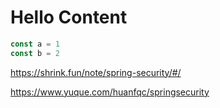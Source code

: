 # Hello Content

```js
const a = 1
const b = 2
```

https://shrink.fun/note/spring-security/#/

https://www.yuque.com/huanfqc/springsecurity